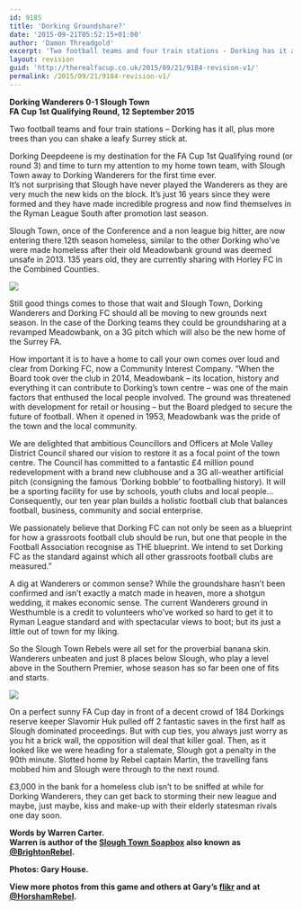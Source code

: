 ```yaml
---
id: 9185
title: 'Dorking Groundshare?'
date: '2015-09-21T05:52:15+01:00'
author: 'Damon Threadgold'
excerpt: 'Two football teams and four train stations - Dorking has it all, plus more trees than you can shake a leafy Surrey stick at.'
layout: revision
guid: 'http://therealfacup.co.uk/2015/09/21/9184-revision-v1/'
permalink: /2015/09/21/9184-revision-v1/
---
```


**Dorking Wanderers 0-1 Slough Town**  
 **FA Cup 1st Qualifying Round, 12 September 2015**

Two football teams and four train stations – Dorking has it all, plus more trees than you can shake a leafy Surrey stick at.

Dorking Deepdeene is my destination for the FA Cup 1st Qualifying round (or round 3) and time to turn my attention to my home town team, with Slough Town away to Dorking Wanderers for the first time ever.  
It’s not surprising that Slough have never played the Wanderers as they are very much the new kids on the block. It’s just 16 years since they were formed and they have made incredible progress and now find themselves in the Ryman League South after promotion last season.

Slough Town, once of the Conference and a non league big hitter, are now entering there 12th season homeless, similar to the other Dorking who’ve were made homeless after their old Meadowbank ground was deemed unsafe in 2013. 135 years old, they are currently sharing with Horley FC in the Combined Counties.

![](https://lh3.googleusercontent.com/-8f1HmOhRya4/Vf-MPAg9FqI/AAAAAAAAFmg/MZzTwaT2meI/s512-Ic42/21173145740_360f862d6b_k.jpg)

Still good things comes to those that wait and Slough Town, Dorking Wanderers and Dorking FC should all be moving to new grounds next season. In the case of the Dorking teams they could be groundsharing at a revamped Meadowbank, on a 3G pitch which will also be the new home of the Surrey FA.

How important it is to have a home to call your own comes over loud and clear from Dorking FC, now a Community Interest Company. “When the Board took over the club in 2014, Meadowbank – its location, history and everything it can contribute to Dorking’s town centre – was one of the main factors that enthused the local people involved. The ground was threatened with development for retail or housing – but the Board pledged to secure the future of football. When it opened in 1953, Meadowbank was the pride of the town and the local community.

We are delighted that ambitious Councillors and Officers at Mole Valley District Council shared our vision to restore it as a focal point of the town centre. The Council has committed to a fantastic £4 million pound redevelopment with a brand new clubhouse and a 3G all-weather artificial pitch (consigning the famous ‘Dorking bobble’ to footballing history). It will be a sporting facility for use by schools, youth clubs and local people…Consequently, our ten year plan builds a holistic football club that balances football, business, community and social enterprise.

We passionately believe that Dorking FC can not only be seen as a blueprint for how a grassroots football club should be run, but one that people in the Football Association recognise as THE blueprint. We intend to set Dorking FC as the standard against which all other grassroots football clubs are measured.”

A dig at Wanderers or common sense? While the groundshare hasn’t been confirmed and isn’t exactly a match made in heaven, more a shotgun wedding, it makes economic sense. The current Wanderers ground in Westhumble is a credit to volunteers who’ve worked so hard to get it to Ryman League standard and with spectacular views to boot; but its just a little out of town for my liking.

So the Slough Town Rebels were all set for the proverbial banana skin. Wanderers unbeaten and just 8 places below Slough, who play a level above in the Southern Premier, whose season has so far been one of fits and starts.

![](https://lh3.googleusercontent.com/-Mq9WyRTnhkU/Vf-MPJ-r_sI/AAAAAAAAFmk/l0GjGI8VkSg/s720-Ic42/21352525252_10c1b3b79a_k.jpg)

On a perfect sunny FA Cup day in front of a decent crowd of 184 Dorkings reserve keeper Slavomir Huk pulled off 2 fantastic saves in the first half as Slough dominated proceedings. But with cup ties, you always just worry as you hit a brick wall, the opposition will deal that killer goal. Then, as it looked like we were heading for a stalemate, Slough got a penalty in the 90th minute. Slotted home by Rebel captain Martin, the travelling fans mobbed him and Slough were through to the next round.

£3,000 in the bank for a homeless club isn’t to be sniffed at while for Dorking Wanderers, they can get back to storming their new league and maybe, just maybe, kiss and make-up with their elderly statesman rivals one day soon.

**Words by Warren Carter.**  
**Warren is author of the [Slough Town Soapbox](http://www.sloughtownsoapbox.blogspot.com/) also known as [@BrightonRebel](http://twitter.com/#%21/brightonrebel).**

**Photos: Gary House.**

**View more photos from this game and others at Gary’s [flikr](http://www.flickr.com/photos/horshamrebel/sets/72157627570730393/?page=2) and at [@HorshamRebel](https://twitter.com/HorshamRebel).**